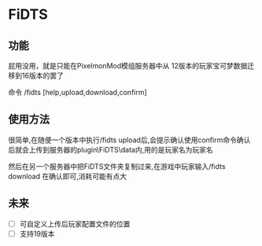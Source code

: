 # FiDTS
## 功能
屁用没用，就是只能在PixelmonMod模组服务器中从 12版本的玩家宝可梦数据迁移到16版本的罢了

命令 /fidts \[help,upload,download,confirm\]

## 使用方法
很简单,在随便一个版本中执行/fidts upload后,会提示确认使用confirm命令确认后就会上传到服务器的plugin\FiDTS\data内,用的是玩家名为玩家名

然后在另一个服务器中把FiDTS文件夹复制过来,在游戏中玩家输入/fidts download 在确认即可,消耗可能有点大

## 未来
- [ ] 可自定义上传后玩家配置文件的位置
- [ ] 支持19版本
